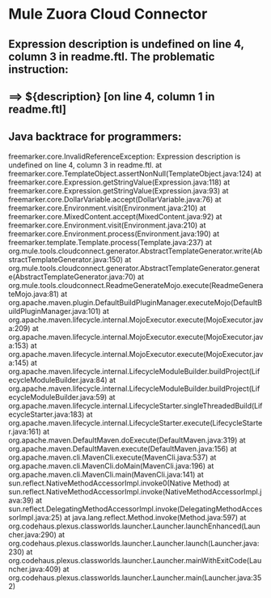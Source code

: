 Mule Zuora Cloud Connector
==========================


Expression description is undefined on line 4, column 3 in readme.ftl.
The problematic instruction:
----------
==> ${description} [on line 4, column 1 in readme.ftl]
----------

Java backtrace for programmers:
----------
freemarker.core.InvalidReferenceException: Expression description is undefined on line 4, column 3 in readme.ftl.
	at freemarker.core.TemplateObject.assertNonNull(TemplateObject.java:124)
	at freemarker.core.Expression.getStringValue(Expression.java:118)
	at freemarker.core.Expression.getStringValue(Expression.java:93)
	at freemarker.core.DollarVariable.accept(DollarVariable.java:76)
	at freemarker.core.Environment.visit(Environment.java:210)
	at freemarker.core.MixedContent.accept(MixedContent.java:92)
	at freemarker.core.Environment.visit(Environment.java:210)
	at freemarker.core.Environment.process(Environment.java:190)
	at freemarker.template.Template.process(Template.java:237)
	at org.mule.tools.cloudconnect.generator.AbstractTemplateGenerator.write(AbstractTemplateGenerator.java:150)
	at org.mule.tools.cloudconnect.generator.AbstractTemplateGenerator.generate(AbstractTemplateGenerator.java:70)
	at org.mule.tools.cloudconnect.ReadmeGenerateMojo.execute(ReadmeGenerateMojo.java:81)
	at org.apache.maven.plugin.DefaultBuildPluginManager.executeMojo(DefaultBuildPluginManager.java:101)
	at org.apache.maven.lifecycle.internal.MojoExecutor.execute(MojoExecutor.java:209)
	at org.apache.maven.lifecycle.internal.MojoExecutor.execute(MojoExecutor.java:153)
	at org.apache.maven.lifecycle.internal.MojoExecutor.execute(MojoExecutor.java:145)
	at org.apache.maven.lifecycle.internal.LifecycleModuleBuilder.buildProject(LifecycleModuleBuilder.java:84)
	at org.apache.maven.lifecycle.internal.LifecycleModuleBuilder.buildProject(LifecycleModuleBuilder.java:59)
	at org.apache.maven.lifecycle.internal.LifecycleStarter.singleThreadedBuild(LifecycleStarter.java:183)
	at org.apache.maven.lifecycle.internal.LifecycleStarter.execute(LifecycleStarter.java:161)
	at org.apache.maven.DefaultMaven.doExecute(DefaultMaven.java:319)
	at org.apache.maven.DefaultMaven.execute(DefaultMaven.java:156)
	at org.apache.maven.cli.MavenCli.execute(MavenCli.java:537)
	at org.apache.maven.cli.MavenCli.doMain(MavenCli.java:196)
	at org.apache.maven.cli.MavenCli.main(MavenCli.java:141)
	at sun.reflect.NativeMethodAccessorImpl.invoke0(Native Method)
	at sun.reflect.NativeMethodAccessorImpl.invoke(NativeMethodAccessorImpl.java:39)
	at sun.reflect.DelegatingMethodAccessorImpl.invoke(DelegatingMethodAccessorImpl.java:25)
	at java.lang.reflect.Method.invoke(Method.java:597)
	at org.codehaus.plexus.classworlds.launcher.Launcher.launchEnhanced(Launcher.java:290)
	at org.codehaus.plexus.classworlds.launcher.Launcher.launch(Launcher.java:230)
	at org.codehaus.plexus.classworlds.launcher.Launcher.mainWithExitCode(Launcher.java:409)
	at org.codehaus.plexus.classworlds.launcher.Launcher.main(Launcher.java:352)

